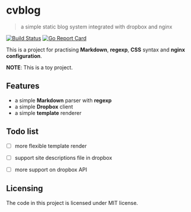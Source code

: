# cvblog
> a simple static blog system integrated with dropbox and nginx

[![Build Status](https://travis-ci.org/cvley/cvblog.svg?branch=master)](https://travis-ci.org/cvley/cvblog)
[![Go Report Card](https://goreportcard.com/badge/github.com/cvley/cvblog)](https://goreportcard.com/badge/github.com/cvley/cvblog)

This is a project for practising **Markdown**, **regexp**, **CSS** syntax and **nginx configuration**.

**NOTE**: This is a toy project.

## Features

* a simple **Markdown** parser with **regexp**
* a simple **Dropbox** client
* a simple **template** renderer

## Todo list

- [ ] more flexible template render
- [ ] support site descriptions file in dropbox
- [ ] more support on dropbox API


## Licensing

The code in this project is licensed under MIT license.

